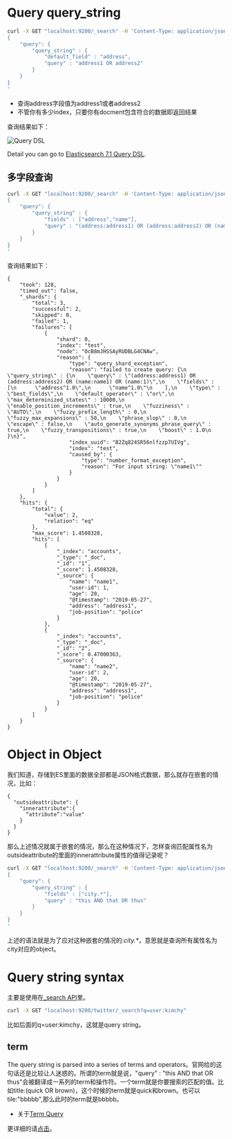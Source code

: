 # Query query_string

```sh
curl -X GET "localhost:9200/_search" -H 'Content-Type: application/json' -d'
{
    "query": {
        "query_string" : {
            "default_field" : "address",
            "query" : "address1 OR address2"
        }
    }
}
'
```

* 查询address字段值为address1或者address2
* 不管你有多少index，只要你有docment包含符合的数据即返回结果

查询结果如下：

![Query DSL](https://github.com/HuangMarco/knowledge-hub/blob/dev/zResources/elasticsearch/querydsl/query-dsl-result.jpg)

Detail you can go to [Elasticsearch 7.1 Query DSL](https://www.elastic.co/guide/en/elasticsearch/reference/7.1/query-dsl-query-string-query.html#query-string-syntax).

## 多字段查询
```sh
curl -X GET "localhost:9200/_search" -H 'Content-Type: application/json' -d'
{
    "query": {
        "query_string" : {
            "fields" : ["address","name"],
            "query" : "(address:address1) OR (address:address2) OR (name:name1) OR (name:1)"
        }
    }
}
'
```

查询结果如下：

```
{
    "took": 128,
    "timed_out": false,
    "_shards": {
        "total": 3,
        "successful": 2,
        "skipped": 0,
        "failed": 1,
        "failures": [
            {
                "shard": 0,
                "index": "test",
                "node": "OcB8mJHSSAyRUDBLG4CNAw",
                "reason": {
                    "type": "query_shard_exception",
                    "reason": "failed to create query: {\n  \"query_string\" : {\n    \"query\" : \"(address:address1) OR (address:address2) OR (name:name1) OR (name:1)\",\n    \"fields\" : [\n      \"address^1.0\",\n      \"name^1.0\"\n    ],\n    \"type\" : \"best_fields\",\n    \"default_operator\" : \"or\",\n    \"max_determinized_states\" : 10000,\n    \"enable_position_increments\" : true,\n    \"fuzziness\" : \"AUTO\",\n    \"fuzzy_prefix_length\" : 0,\n    \"fuzzy_max_expansions\" : 50,\n    \"phrase_slop\" : 0,\n    \"escape\" : false,\n    \"auto_generate_synonyms_phrase_query\" : true,\n    \"fuzzy_transpositions\" : true,\n    \"boost\" : 1.0\n  }\n}",
                    "index_uuid": "B2Zq824SR56nlfzzp7UIVg",
                    "index": "test",
                    "caused_by": {
                        "type": "number_format_exception",
                        "reason": "For input string: \"name1\""
                    }
                }
            }
        ]
    },
    "hits": {
        "total": {
            "value": 2,
            "relation": "eq"
        },
        "max_score": 1.4508328,
        "hits": [
            {
                "_index": "accounts",
                "_type": "_doc",
                "_id": "1",
                "_score": 1.4508328,
                "_source": {
                    "name": "name1",
                    "user-id": 1,
                    "age": 20,
                    "@timestamp": "2019-05-27",
                    "address": "address1",
                    "job-position": "police"
                }
            },
            {
                "_index": "accounts",
                "_type": "_doc",
                "_id": "2",
                "_score": 0.47000363,
                "_source": {
                    "name": "name2",
                    "user-id": 2,
                    "age": 20,
                    "@timestamp": "2019-05-27",
                    "address": "address1",
                    "job-position": "police"
                }
            }
        ]
    }
}
```


# Object in Object
我们知道，存储到ES里面的数据全部都是JSON格式数据，那么就存在嵌套的情况，比如：
```
{
  "outsideattribute": {
    "innerattribute":{
      “attribute”:"value"
    }
  }
}
```
那么上述情况就属于嵌套的情况，那么在这种情况下，怎样查询匹配属性名为outsideattribute的里面的innerattribute属性的值得记录呢？

```sh
curl -X GET "localhost:9200/_search" -H 'Content-Type: application/json' -d'
{
    "query": {
        "query_string" : {
            "fields" : ["city.*"],
            "query" : "this AND that OR thus"
        }
    }
}
'

```
上述的语法就是为了应对这种嵌套的情况的:_city.*_，意思就是查询所有属性名为city对应的object。



# Query string syntax
主要是使用在[_search API](https://www.elastic.co/guide/en/elasticsearch/reference/7.1/search-search.html)里。
```sh
curl -X GET "localhost:9200/twitter/_search?q=user:kimchy"
```
比如后面的q=user:kimchy，这就是query string。


## term
The query string is parsed into a series of terms and operators。官网给的这句话还是比较让人迷惑的。所谓的term就是说，"query" : "this AND that OR thus"会被翻译成一系列的term和操作符。一个term就是你要搜索的匹配的值。比如title:(quick OR brown)，这个时候的term就是quick和brown。也可以tile:"bbbbb",那么此时的term就是bbbbb。


* 关于[Term Query](https://www.elastic.co/guide/en/elasticsearch/reference/7.1/query-dsl-term-query.html)

更详细的请[点击](https://www.elastic.co/guide/en/elasticsearch/reference/7.1/query-dsl-query-string-query.html#query-string-syntax)。



